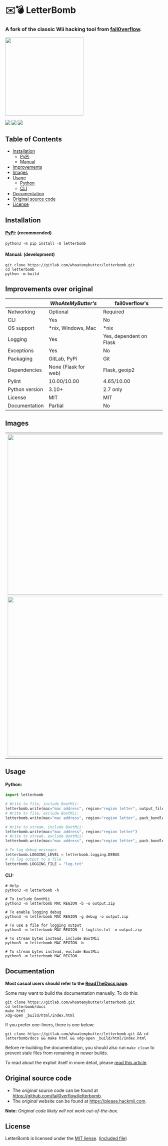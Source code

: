 # ✉️💣 LetterBomb

<p align="center">

<h3>A fork of the classic Wii hacking tool from <a href="https://github.com/fail0verflow">fail0verflow</a>.</h3>

<a href="https://gitlab.com/whoatemybutter/letterbomb"><img src="https://i.imgur.com/llzHJiw.png" width="250" align="center"/></a>

<a href="https://gitlab.com/whoatemybutter/letterbomb/-/pipelines"><img src="https://img.shields.io/gitlab/pipeline/whoatemybutter/letterbomb/master?label=ci%2Fcd&style=for-the-badge"></a>
<a href="https://pypi.org/project/letterbomb"><img src="https://img.shields.io/pypi/dd/letterbomb?style=for-the-badge"></a>
<a href="https://pypi.org/project/letterbomb"><img src="https://img.shields.io/pypi/v/letterbomb?style=for-the-badge"></a>

</p>

## Table of Contents

- [Installation](#installation)
    - [PyPi](#pypi--recommended)
    - [Manual](#manual--development)
- [Improvements](#improvements-over-original)
- [Images](#images)
- [Usage](#usage)
    - [Python](#python-)
    - [CLI](#cli-)
- [Documentation](#documentation)
- [Original source code](#original-source-code)
- [License](#license)

## Installation

#### [PyPi](https://pypi.org/project/letterbomb): **(recommended)**
```shell script
python3 -m pip install -U letterbomb
```

#### Manual: **(development)**
```shell script
git clone https://gitlab.com/whoatemybutter/letterbomb.git
cd letterbomb
python -m build
```

## Improvements over original

|                   | *WhoAteMyButter's*   | fail0verflow's          |
|-------------------|----------------------|-------------------------|
| Networking        | Optional             | Required                |
| CLI               | Yes                  | No                      |
| OS support        | *nix, Windows, Mac   | *nix                    |
| Logging           | Yes                  | Yes, dependent on Flask |
| Exceptions        | Yes                  | No                      |
| Packaging         | GitLab, PyPi         | Git                     |
| Dependencies      | None (Flask for web) | Flask, geoip2           |
| Pylint            | 10.00/10.00          | 4.65/10.00              |
| Python version    | 3.10+                | 2.7 only                |
| License           | MIT                  | MIT                     |
| Documentation     | Partial              | No                      |

## Images

| <img src="https://i.imgur.com/LjZh24c.png" width=512 /> | <img src="https://i.imgur.com/SCh2cJV.png" width=512 /> | <img src="https://i.imgur.com/YYG9XnU.png" width=512 /> |
|---------------------------------------------------------|---------------------------------------------------------|---------------------------------------------------------|
| <img src="https://i.imgur.com/B1Wb2uo.png" width=512 /> | <img src="https://i.imgur.com/yNqJJsT.png" width=512 /> | <img src="https://i.imgur.com/CmDyovg.png" width=512 /> |

## Usage

#### Python:

```python
import letterbomb

# Write to file, include BootMii:
letterbomb.write(mac="mac address", region="region letter", output_file="letterbomb.zip")
# Write to file, exclude BootMii:
letterbomb.write(mac="mac address", region="region letter", pack_bundle=False, output_file="letterbomb.zip")

# Write to stream, include BootMii:
letterbomb.write(mac="mac address", region="region letter")
# Write to stream, exclude BootMii:
letterbomb.write(mac="mac address", region="region letter", pack_bundle=False)

# To log debug messages
letterbomb.LOGGING_LEVEL = letterbomb.logging.DEBUG
# To log output to a file
letterbomb.LOGGING_FILE = "log.txt"
```

#### CLI:

```shell script
# Help
python3 -m letterbomb -h

# To include BootMii
python3 -m letterbomb MAC REGION -b -o output.zip

# To enable logging debug
python3 -m letterbomb MAC REGION -g debug -o output.zip

# To use a file for logging output
python3 -m letterbomb MAC REGION -l logfile.txt -o output.zip

# To stream bytes instead, include BootMii
python3 -m letterbomb MAC REGION -b

# To stream bytes instead, exclude BootMii
python3 -m letterbomb MAC REGION
```

## Documentation

**Most casual users should refer to the [ReadTheDocs page](https://letterbomb.rtfd.io).**

Some may want to build the documentation manually. To do this:

```shell script
git clone https://gitlab.com/whoatemybutter/letterbomb.git
cd letterbomb/docs
make html
xdg-open _build/html/index.html
```

If you prefer one-liners, there is one below:

```shell script
git clone https://gitlab.com/whoatemybutter/letterbomb.git && cd letterbomb/docs && make html && xdg-open _build/html/index.html
```

Before re-building the documentation, you should also run `make clean` to prevent stale files from remaining in newer builds.

To read about the exploit itself in more detail, please [read this article](https://wiibrew.org/wiki/LetterBomb).

## Original source code

* The *original* source code can be found at https://github.com/fail0verflow/letterbomb.
* The *original* website can be found at https://please.hackmii.com.

**Note:** *Original code likely will not work out-of-the-box.*

## License

LetterBomb is licensed under the [MIT liense](https://mit-license.org/). ([included file](https://gitlab.com/whoatemybutter/letterbomb/-/raw/master/LICENSE.txt))
